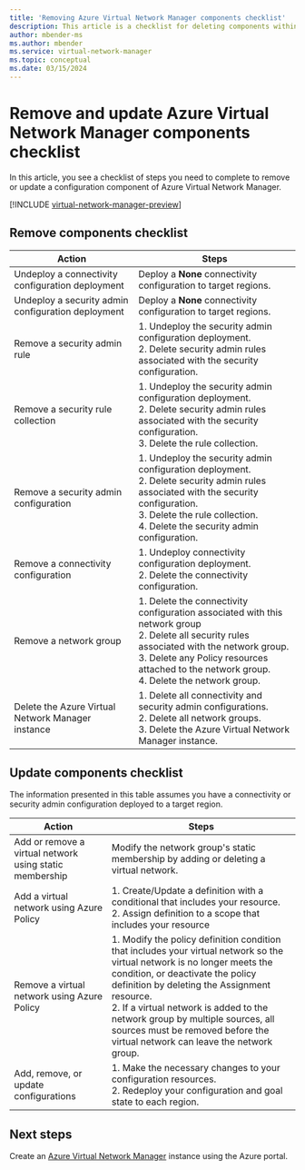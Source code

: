 ```yaml
---
title: 'Removing Azure Virtual Network Manager components checklist'
description: This article is a checklist for deleting components within Azure Virtual Network Manager.
author: mbender-ms
ms.author: mbender
ms.service: virtual-network-manager
ms.topic: conceptual
ms.date: 03/15/2024
---
```


# Remove and update Azure Virtual Network Manager components checklist

In this article, you see a checklist of steps you need to complete to remove or update a configuration component of Azure Virtual Network Manager.

[!INCLUDE [virtual-network-manager-preview](../../includes/virtual-network-manager-preview.md)]

## <a name="remove"></a>Remove components checklist

| Action | Steps | 
| ------ | ----- |
| Undeploy a connectivity configuration deployment | Deploy a **None** connectivity configuration to target regions. |
| Undeploy a security admin configuration deployment | Deploy a **None** connectivity configuration to target regions. |
| Remove a security admin rule | 1. Undeploy the security admin configuration deployment. </br> 2. Delete security admin rules associated with the security configuration. |
| Remove a security rule collection | 1. Undeploy the security admin configuration deployment. </br> 2. Delete security admin rules associated with the security configuration. </br> 3. Delete the rule collection. |
| Remove a security admin configuration | 1. Undeploy the security admin configuration deployment. </br> 2. Delete security admin rules associated with the security configuration. </br> 3. Delete the rule collection. </br> 4. Delete the security admin configuration. |
| Remove a connectivity configuration | 1. Undeploy connectivity configuration deployment. </br> 2. Delete the connectivity configuration. |
| Remove a network group | 1. Delete the connectivity configuration associated with this network group </br> 2. Delete all security rules associated with the network group. </br> 3. Delete any Policy resources attached to the network group. </br> 4. Delete the network group. |
| Delete the Azure Virtual Network Manager instance | 1. Delete all connectivity and security admin configurations. </br> 2. Delete all network groups. </br> 3. Delete the Azure Virtual Network Manager instance. |

## Update components checklist

The information presented in this table assumes you have a connectivity or security admin configuration deployed to a target region.

| Action | Steps |
| ------ | ----- |
| Add or remove a virtual network using static membership | Modify the network group's static membership by adding or deleting a virtual network. |
| Add a virtual network using Azure Policy | 1. Create/Update a definition with a conditional that includes your resource.  </br> 2. Assign definition to a scope that includes your resource |
| Remove a virtual network using Azure Policy | 1. Modify the policy definition condition that includes your virtual network so the virtual network is no longer meets the condition, or deactivate the policy definition by deleting the Assignment resource.  </br> 2. If a virtual network is added to the network group by multiple sources, all sources must be removed before the virtual network can leave the network group. |
| Add, remove, or update configurations | 1. Make the necessary changes to your configuration resources. </br> 2. Redeploy your configuration and goal state to each region. |
## Next steps

Create an [Azure Virtual Network Manager](create-virtual-network-manager-portal.md) instance using the Azure portal.
